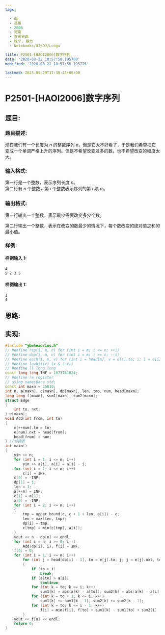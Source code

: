 ```yaml
---
tags:

  - dp
  - 递推
  - 2006
  - 河南
  - 各省省选
  - 枚举, 暴力
  - Notebooks/OI/OJ/Luogu

title: P2501-[HAOI2006]数字序列
date: '2020-08-22 18:57:58.195760'
modified: '2020-08-22 18:57:58.195775'

lastmod: 2025-05-29T17:38:45+08:00
---
```


# P2501-[HAOI2006]数字序列

## 题目:

### 题目描述:

现在我们有一个长度为 $n$ 的整数序列 $a$。但是它太不好看了，于是我们希望把它变成一个单调严格上升的序列。但是不希望改变过多的数，也不希望改变的幅度太大。

### 输入格式:

第一行是一个整数，表示序列长度 $n$。  
第二行有 $n$ 个整数，第 $i$ 个整数表示序列的第 $i$ 项 $a_i$。

### 输出格式:

第一行输出一个整数，表示最少需要改变多少个数。

第二行输出一个整数，表示在改变的数最少的情况下，每个数改变的绝对值之和的最小值。

### 样例:

#### 样例输入 1:

``` 
4
5 2 3 5
```

#### 样例输出 1:

``` 
1
4
```

## 思路:

## 实现:

``` cpp
#include "ybwhead/ios.h"
// #define rep(i, m, n) for (int i = m; i <= n; ++i)
// #define dop(i, m, n) for (int i = m; i >= n; --i)
// #define each(i, m, v) for (int i = head[m], v = e[i].to; i; i = e[i].next, v = e[i].to)
// #define lowbit(x) (x & (-x))
// #define ll long long
const long long INF = 1073741824;
// #define re register
// using namespace std;
const int maxn = 35010;
int n, a[maxn], c[maxn], dp[maxn], len, tmp, num, head[maxn];
long long f[maxn], sum1[maxn], sum2[maxn];
struct Edge
{
    int to, nxt;
} e[maxn];
void Add(int from, int to)
{
    e[++num].to = to;
    e[num].nxt = head[from];
    head[from] = num;
} //邻接表
int main()
{
    yin >> n;
    for (int i = 1; i <= n; i++)
        yin >> a[i], a[i] = a[i] - i;
    for (int i = 1; i <= n; i++)
        c[i] = INF;
    c[0] = -INF;
    dp[1] = 1;
    len = 1;
    a[++n] = INF;
    c[1] = a[1];
    a[0] = -INF;
    for (int i = 2; i <= n; i++)
    {
        tmp = upper_bound(c, c + 1 + len, a[i]) - c;
        len = max(len, tmp);
        dp[i] = tmp;
        c[tmp] = min(c[tmp], a[i]);
    }
    yout << n - dp[n] << endl;
    for (int i = n; i >= 0; i--)
        Add(dp[i], i), f[i] = INF;
    f[0] = 0;
    for (int i = 1; i <= n; i++)
        for (int j = head[dp[i] - 1], to = e[j].to; j; j = e[j].nxt, to = e[j].to)
        {
            if (to > i)
                break;
            if (a[to] > a[i])
                continue;
            for (int k = to; k <= i; k++)
                sum1[k] = abs(a[k] - a[to]), sum2[k] = abs(a[k] - a[i]);
            for (int k = to + 1; k <= i; k++)
                sum1[k] += sum1[k - 1], sum2[k] += sum2[k - 1];
            for (int k = to; k <= i - 1; k++)
                f[i] = min(f[i], f[to] + sum1[k] - sum1[to] + sum2[i] - sum2[k]);
        }
    yout << f[n] << endl;
    return 0;
}

```
